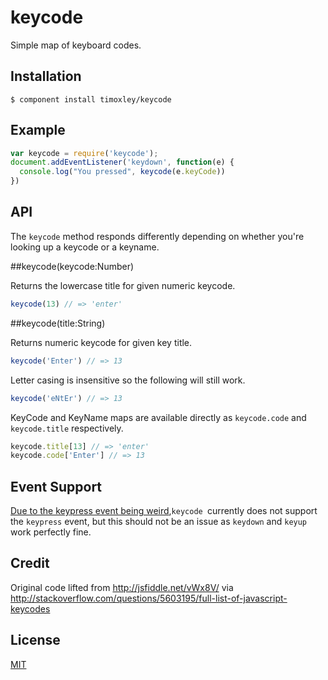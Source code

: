 # keycode

  Simple map of keyboard codes.

## Installation

```
$ component install timoxley/keycode
```

## Example

```js
var keycode = require('keycode');
document.addEventListener('keydown', function(e) {
  console.log("You pressed", keycode(e.keyCode))
})
```

## API

The `keycode` method responds differently depending on whether you're
looking up a keycode or a keyname.

##keycode(keycode:Number)

Returns the lowercase title for given numeric keycode.

```js
keycode(13) // => 'enter'
```

##keycode(title:String)

Returns numeric keycode for given key title.

```js
keycode('Enter') // => 13
```
Letter casing is insensitive so the following will still work.

```js
keycode('eNtEr') // => 13
```

KeyCode and KeyName maps are available directly as `keycode.code` and `keycode.title` respectively.

```js
keycode.title[13] // => 'enter'
keycode.code['Enter'] // => 13
```
## Event Support

[Due to the keypress event being weird](https://github.com/timoxley/keycode/wiki/wtf%3F-keydown-vs-keypress),`keycode `currently does not support the `keypress` event, but this should not be an issue as `keydown` and `keyup` work perfectly fine.

## Credit

Original code lifted from http://jsfiddle.net/vWx8V/ via http://stackoverflow.com/questions/5603195/full-list-of-javascript-keycodes

## License

[MIT](http://opensource.org/licenses/mit-license.php)
